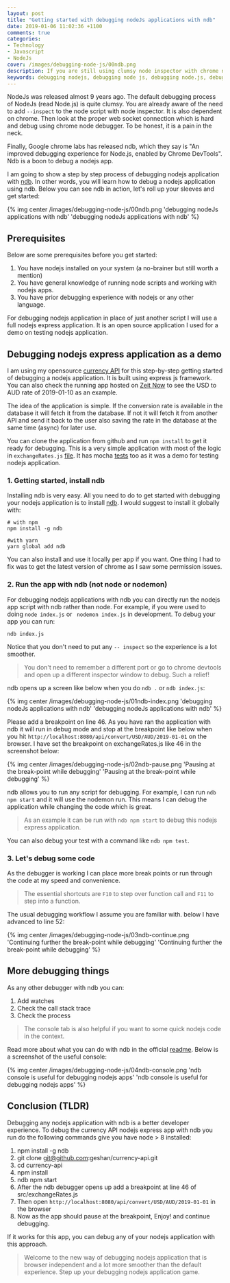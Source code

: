 ```yaml
---
layout: post
title: "Getting started with debugging nodeJs applications with ndb"
date: 2019-01-06 11:02:36 +1100
comments: true
categories:
- Technology
- Javascript
- NodeJs
cover: /images/debugging-node-js/00ndb.png
description: If you are still using clumsy node inspector with chrome node debuggger, its time to step up your debugging nodejs app skills with ndb for nodejs 8 or later
keywords: debugging nodejs, debugging node js, debugging node.js, debugging node js apps, debugging node js apps with ndb, ndb, nodejs ndb, ndb nodejs
---
```


NodeJs was released almost 9 years ago. The default debugging process of NodeJs (read Node.js) is quite clumsy. You are already aware of the need to add `--inspect` to the node script with node inspector. It is also dependent on chrome. Then look at the proper web socket connection which is hard and debug using chrome node debugger. To be honest, it is a pain in the neck. 

Finally, Google chrome labs has released ndb, which they say is "An improved debugging experience for Node.js, enabled by Chrome DevTools". Ndb is a boon to debug a nodejs app.

I am going to show a step by step process of debugging nodejs application with [ndb](https://github.com/GoogleChromeLabs/ndb). In other words, you will learn how to debug a nodejs application using ndb. Below you can see ndb in action, let's roll up your sleeves and get started:

{% img center /images/debugging-node-js/00ndb.png 'debugging nodeJs applications with ndb' 'debugging nodeJs applications with ndb' %}
<!-- more -->

## Prerequisites

Below are some prerequisites before you get started:

1. You have nodejs installed on your system (a no-brainer but still worth a mention)
1. You have general knowledge of running node scripts and working with nodejs apps.
1. You have prior debugging experience with nodejs or any other language.

For debugging nodejs application in place of just another script I will use a full nodejs express application. It is an open source application I used for a demo on testing nodejs application.

## Debugging nodejs express application as a demo

I am using my opensource [currency API](https://github.com/geshan/currency-api) for this step-by-step getting started of debugging a nodejs application. It is built using express js framework. You can also check the running app hosted on [Zeit Now](https://currency-api-nodejs.now.sh/api/convert/USD/AUD/2019-01-01) to see the USD to AUD rate of 2019-01-10 as an example. 

The idea of the application is simple. If the conversion rate is available in the database it will fetch it from the database. If not it will fetch it from another API and send it back to the user also saving the rate in the database at the same time (async) for later use. 

You can clone the application from github and run `npm install` to get it ready for debugging. This is a very simple application with most of the logic in `exchangeRates.js` [file](https://github.com/geshan/currency-api/blob/master/src/exchangeRates.js). It has mocha [tests](https://github.com/geshan/currency-api/blob/master/test/exchnageRatesTest.js) too as it was a demo for testing nodejs application.

### 1. Getting started, install ndb

Installing ndb is very easy. All you need to do to get started with debugging your nodejs application is to install [ndb](https://github.com/GoogleChromeLabs/ndb#installation). I would suggest to install it globally with:

```
# with npm
npm install -g ndb

#with yarn
yarn global add ndb
```
You can also install and use it locally per app if you want. One thing I had to fix was to get the latest version of chrome as I saw some permission issues.

### 2. Run the app with ndb (not node or nodemon)

For debugging nodejs applications with ndb you can directly run the nodejs app script with ndb rather than node. For example, if you were used to doing `node index.js` or ` nodemon index.js` in development. To debug your app you can run:

```
ndb index.js
```

Notice that you don't need to put any `-- inspect` so the experience is a lot smoother. 

> You don't need to remember a different port or go to chrome devtools and open up a different inspector window to debug. Such a relief!

ndb opens up a screen like below when you do `ndb .` or `ndb index.js`:

{% img center /images/debugging-node-js/01ndb-index.png 'debugging nodeJs applications with ndb' 'debugging nodeJs applications with ndb' %}

Please add a breakpoint on line 46. As you have ran the application with ndb it will run in debug mode and stop at the breakpoint like below when you hit `http://localhost:8080/api/convert/USD/AUD/2019-01-01` on the browser. I have set the breakpoint on exchangeRates.js like 46 in the screenshot below:

{% img center /images/debugging-node-js/02ndb-pause.png 'Pausing at the break-point while debugging' 'Pausing at the break-point while debugging' %}

ndb allows you to run any script for debugging. For example, I can run `ndb npm start` and it will use the nodemon run. This means I can debug the application while changing the code which is great. 

> As an example it can be run with `ndb npm start` to debug this nodejs express application. 

You can also debug your test with a command like `ndb npm test`.

### 3. Let's debug some code

As the debugger is working I can place more break points or run through the code at my speed and convenience. 

> The essential shortcuts are `F10` to step over function call and `F11` to step into a function. 

The usual debugging workflow I assume you are familiar with. below I have advanced to line 52:

{% img center /images/debugging-node-js/03ndb-continue.png 'Continuing further the break-point while debugging' 'Continuing further the break-point while debugging' %}

## More debugging things

As any other debugger with ndb you can:

1. Add watches
1. Check the call stack trace
1. Check the process

> The console tab is also helpful if you want to some quick nodejs code in the context. 

Read more about what you can do with ndb in the official [readme](https://github.com/GoogleChromeLabs/ndb#what-can-i-do). Below is a screenshot of the useful console:

{% img center /images/debugging-node-js/04ndb-console.png 'ndb console is useful for debugging nodejs apps' 'ndb console is useful for debugging nodejs apps' %}

## Conclusion (TLDR)

Debugging any nodejs application with ndb is a better developer experience. To debug the currency API nodejs express app with ndb you run do the following commands give you have node > 8 installed:

1. npm install -g ndb
1. git clone git@github.com:geshan/currency-api.git
1. cd currency-api
1. npm install
1. ndb npm start
1. After the ndb debugger opens up add a breakpoint at line 46 of src/exchangeRates.js
1. Then open `http://localhost:8080/api/convert/USD/AUD/2019-01-01` in the browser
1. Now as the app should pause at the breakpoint, Enjoy! and continue debugging.

If it works for this app, you can debug any of your nodejs application with this approach.

> Welcome to the new way of debugging nodejs application that is browser independent and a lot more smoother than the default experience. Step up your debugging nodejs application game.
